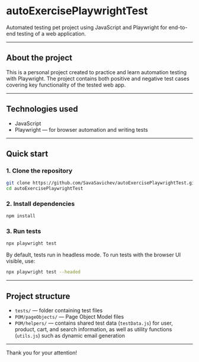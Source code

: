 # autoExercisePlaywrightTest

Automated testing pet project using JavaScript and Playwright for end-to-end testing of a web application.

---

## About the project

This is a personal project created to practice and learn automation testing with Playwright. The project contains both positive and negative test cases covering key functionality of the tested web app.

---

## Technologies used

- JavaScript
- Playwright — for browser automation and writing tests

---

## Quick start

### 1. Clone the repository

```bash
git clone https://github.com/SavaSavichev/autoExercisePlaywrightTest.git
cd autoExercisePlaywrightTest
```

### 2. Install dependencies

```bash
npm install
```

### 3. Run tests

```bash
npx playwright test
```

By default, tests run in headless mode. To run tests with the browser UI visible, use:

```bash
npx playwright test --headed
```

---

## Project structure

- `tests/` — folder containing test files  
- `POM/pageObjects/` — Page Object Model files  
- `POM/helpers/` — contains shared test data (`testData.js`) for user, product, cart, and search information, as well as utility functions (`utils.js`) such as dynamic email generation

---

Thank you for your attention!
